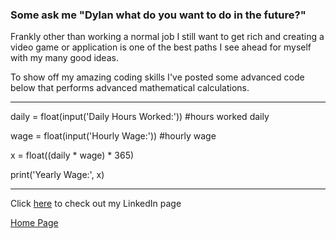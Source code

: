 ### Some ask me "Dylan what do you want to do in the future?"

Frankly other than working a normal job I still want to get rich and creating a video game or application is one of the best paths I see ahead for myself with my many good ideas.

To show off my amazing coding skills I've posted some advanced code below that performs advanced mathematical calculations.

***

daily = float(input('Daily Hours Worked:')) #hours worked daily

wage = float(input('Hourly Wage:')) #hourly wage

x = float((daily * wage) * 365)

print('Yearly Wage:', x)

***

Click [here](https://www.linkedin.com/in/dylancolbymay/) to check out my LinkedIn page

[Home Page](README.md)

